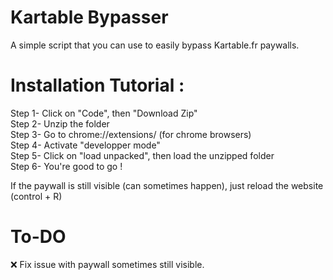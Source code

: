 # Kartable Bypasser  
  
A simple script that you can use to easily bypass Kartable.fr paywalls.
  
# Installation Tutorial : 
  
Step 1- Click on "Code", then "Download Zip"  
Step 2- Unzip the folder  
Step 3- Go to chrome://extensions/ (for chrome browsers)  
Step 4- Activate "developper mode"  
Step 5- Click on "load unpacked", then load the unzipped folder    
Step 6- You're good to go !  
  
If the paywall is still visible (can sometimes happen), just reload the website (control + R)  
  
# To-DO  
  
❌ Fix issue with paywall sometimes still visible. 

